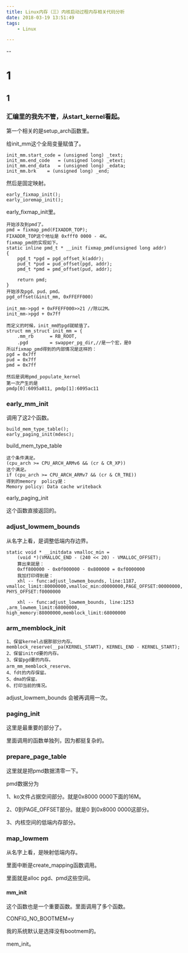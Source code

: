 ```yaml
---
title: Linux内存（三）内核启动过程内存相关代码分析
date: 2018-03-19 13:51:49
tags:
	- Linux

---
```


--

# 1

## 1

### 汇编里的我先不管，从start_kernel看起。

第一个相关的是setup_arch函数里。

给init_mm这个全局变量赋值了。

```
init_mm.start_code = (unsigned long) _text;
init_mm.end_code   = (unsigned long) _etext;
init_mm.end_data   = (unsigned long) _edata;
init_mm.brk	   = (unsigned long) _end;
```

然后是固定映射。

```
early_fixmap_init();
early_ioremap_init();
```

early_fixmap_init里。

```
开始涉及到pmd了。
pmd = fixmap_pmd(FIXADDR_TOP);
FIXADDR_TOP这个地址是 0xfff0 0000 - 4K。
fixmap_pmd的实现如下。
static inline pmd_t * __init fixmap_pmd(unsigned long addr)
{
	pgd_t *pgd = pgd_offset_k(addr);
	pud_t *pud = pud_offset(pgd, addr);
	pmd_t *pmd = pmd_offset(pud, addr);

	return pmd;
}
开始涉及pgd、pud、pmd。
pgd_offset(&init_mm, 0xFFEFF000)

init_mm->pgd + 0xFFEFF000>>21 //除以2M。
init_mm->pgd + 0x7ff

而定义的时候，init_mm的pgd就赋值了。
struct mm_struct init_mm = {
	.mm_rb		= RB_ROOT,
	.pgd		= swapper_pg_dir,//是一个宏，是0
所以fixmap_pmd得到的内部情况是这样的：
pgd = 0x7ff
pud = 0x7ff
pmd = 0x7ff

然后是调用pmd_populate_kernel
第一次产生的是
pmdp[0]:6095a811, pmdp[1]:6095ac11

```

### early_mm_init

调用了这2个函数。

```
build_mem_type_table();
early_paging_init(mdesc);
```

build_mem_type_table

```
这个条件满足。
(cpu_arch >= CPU_ARCH_ARMv6 && (cr & CR_XP))
这个满足。
if (cpu_arch >= CPU_ARCH_ARMv7 && (cr & CR_TRE))
得到的memory  policy是：
Memory policy: Data cache writeback

```

early_paging_init

这个函数直接返回的。

### adjust_lowmem_bounds

从名字上看，是调整低端内存边界。

```
static void * __initdata vmalloc_min =
	(void *)(VMALLOC_END - (240 << 20) - VMALLOC_OFFSET);
    算出来就是：
    0xff800000 - 0x0f000000 - 0x800000 = 0xf0000000
    我加打印得到是：
    xhl -- func:adjust_lowmem_bounds, line:1187, vmalloc_limit:80000000,vmalloc_min:d0000000,PAGE_OFFSET:00000000, PHYS_OFFSET:f0000000
    
    xhl -- func:adjust_lowmem_bounds, line:1253 ,arm_lowmem_limit:68000000, high_memory:88000000,memblock_limit:68000000
```

### arm_memblock_init

```
1、保留kernel占据那部分内存。
memblock_reserve(__pa(KERNEL_START), KERNEL_END - KERNEL_START);
2、保留initrd要的内存。
3、保留pgd要的内存。
arm_mm_memblock_reserve、
4、fdt的内存保留。
5、dma的保留。
6、打印当前的情况。
```

adjust_lowmem_bounds 会被再调用一次。

### paging_init

这里是最重要的部分了。

里面调用的函数单独列，因为都挺复杂的。

### prepare_page_table

这里就是把pmd数据清零一下。

pmd数据分为

1、ko文件占据空间部分。就是0x8000 0000下面的16M。

2、0到PAGE_OFFSET部分。就是0 到0x8000 0000这部分。

3、内核空间的低端内存部分。

### map_lowmem

从名字上看，是映射低端内存。

里面中断是create_mapping函数调用。

里面就是alloc pgd、pmd这些空间。



#### mm_init

这个函数也是一个重要函数。里面调用了多个函数。

CONFIG_NO_BOOTMEM=y

我的系统默认是选择没有bootmem的。

mem_init。

```

```

